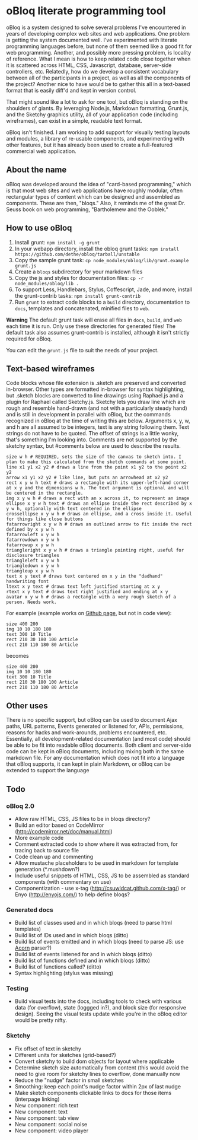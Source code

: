 # oBloq literate programming tool

oBloq is a system designed to solve several problems I've encountered in years of developing complex web sites and web applications. One problem is getting the system documented well. I've experimented with literate programming languages before, but none of them seemed like a good fit for web programming. Another, and possibly more pressing problem, is locality of reference. What I mean is how to keep related code close together when it is scattered across HTML, CSS, Javascript, database, server-side controllers, etc. Relatedly, how do we develop a consistent vocabulary between all of the participants in a project, as well as all the components of the project? Another nice to have would be to gather this all in a text-based format that is easily diff'd and kept in version control.

That might sound like a lot to ask for one tool, but oBloq is standing on the shoulders of giants. By leveraging Node.js, Markdown formatting, Grunt.js, and the Sketchy graphics utility, all of your application code (including wireframes), can exist in a simple, readable text format.

oBloq isn't finished. I am working to add support for visually testing layouts and modules, a library of re-usable components, and experimenting with other features, but it has already been used to create a full-featured commercial web application.

## About the name

oBloq was developed around the idea of "card-based programming," which is that most web sites and web applications have roughly modular, often rectangular types of content which can be designed and assembled as components. These are then, "bloqs." Also, it reminds me of the great Dr. Seuss book on web programming, "Bartholemew and the Ooblek."

## How to use oBloq

1. Install grunt: `npm install -g grunt`
2. In your webapp directory, install the obloq grunt tasks: `npm install https://github.com/dethe/obloq/tarball/unstable`
3. Copy the sample grunt task: `cp node_modules/obloq/lib/grunt.example grunt.js`
4. Create a `bloqs` subdirectory for your markdown files
5. Copy the js and styles for documentation files: `cp -r node_modules/obloq/lib .`
6. To support Less, Handlebars, Stylus, Coffescript, Jade, and more, install the grunt-contrib tasks: `npm install grunt-contrib`
7. Run `grunt` to extract code blocks to a `build` directory, documentation to `docs`, templates and concatenated, minified files to `web`.

**Warning** The default grunt task will erase all files in `docs`, `build`, and `web` each time it is run. Only use these directories for generated files! The default task also assumes grunt-contrib is installed, although it isn't strictly required for oBloq.

You can edit the `grunt.js` file to suit the needs of your project.

## Text-based wireframes

Code blocks whose file extension is .sketch are preserved and converted in-browser. Other types are formatted in-browser for syntax highlighting, but .sketch blocks are converted to line drawings using Raphael.js and a plugin for Raphael called Sketchy.js. Sketchy lets you draw line which are rough and resemble hand-drawn (and not with a particularly steady hand) and is still in development in parallel with oBloq, but the commands recognized in oBloq at the time of writing this are below. Arguments x, y, w, and h are all assumed to be integers, text is any string following them. Text strings do not have to be quoted. The offset of strings is a little wonky, that's something I'm looking into. Comments are not supported by the sketchy syntax, but #comments below are used to describe the results.

``` text
size w h # REQUIRED, sets the size of the canvas to sketch into. I plan to make this calculated from the sketch commands at some point.
line x1 y1 x2 y2 # draws a line from the point x1 y2 to the point x2 y2
arrow x1 y1 x2 y2 # like line, but puts an arrowhead at x2 y2
rect x y w h text # draws a rectangle with its upper-left-hand corner at x y and the dimensions w h. The text argument is optional and will be centered in the rectangle.
img x y w h # draws a rect with an x across it, to represent an image
ellipse x y w h text # draws an ellipse inside the rect described by x y w h, optionally with text centered in the ellipse
crossellipse x y w h # draws an ellipse, and a cross inside it. Useful for things like close buttons
fatarrowright x y w h # draws an outlined arrow to fit inside the rect defined by x y w h
fatarrowleft x y w h
fatarrowdown x y w h
fatarrowup x y w h
triangleright x y w h # draws a triangle pointing right, useful for disclosure triangles
triangleleft x y w h
triangledown x y w h
triangleup x y w h
text x y text # draws text centered on x y in the "dadhand" handwriting font
ltext x y text # draws text left justified starting at x y
rtext x y text # draws text right justified and ending at x y
avatar x y w h # draws a rectangle with a very rough sketch of a person. Needs work.
```
    
For example (example works on [Github page](http://dethe.github.com/obloq/), but not in code view):

``` text
size 400 200
img 10 10 180 180
text 300 10 Title
rect 210 30 180 100 Article
rect 210 110 180 80 Article
```

becomes

``` sketch
size 400 200
img 10 10 180 180
text 300 10 Title
rect 210 30 180 100 Article
rect 210 110 180 80 Article
```

## Other uses

There is no specific support, but oBloq can be used to document Ajax paths, URL patterns, Events generated or listened for, APIs, permissions,  reasons for hacks and work-arounds, problems encountered, etc. Essentially, all development-related documentation (and most code) should be able to be fit into readable oBloq documents. Both client and server-side code can be kept in oBloq documents, including mixing both in the same markdown file. For any documentation which does not fit into a language that oBloq supports, it can kept in plain Markdown, or oBloq can be extended to support the language

## Todo

### oBloq 2.0

* Allow raw HTML, CSS, JS files to be in bloqs directory?
* Build an editor based on CodeMirror (http://codemirror.net/doc/manual.html)
* More example code
* Comment extracted code to show where it was extracted from, for tracing back to source file
* Code clean up and commenting
* Allow mustache placeholders to be used in markdown for template generation (*.mushdown?)
* Include useful snippets of HTML, CSS, JS to be assembled as standard components (with commentary on use)
* Componentization - use x-tag (http://csuwldcat.github.com/x-tag/) or Enyo (http://enyojs.com/) to help define bloqs?

### Generated docs

* Build list of classes used and in which bloqs (need to parse html templates)
* Build list of IDs used and in which bloqs (ditto)
* Build list of events emitted and in which bloqs (need to parse JS: use [Acorn](http://marijnhaverbeke.nl/acorn/) parser?)
* Build list of events listened for and in which bloqs (ditto)
* Build list of functions defined and in which bloqs (ditto)
* Build list of functions called? (ditto)
* Syntax highlighting (stylus was missing)

### Testing

* Build visual tests into the docs, including tools to check with various data (for overflow), state (loggged in?), and block size (for responsive design). Seeing the visual tests update while you're in the oBloq editor would be pretty nifty.

### Sketchy

* Fix offset of text in sketchy
* Different units for sketches (grid-based?)
* Convert sketchy to build dom objects for layout where applicable
* Determine sketch size automatically from content (this would avoid the need to give room for sketchy lines to overflow, done manually now
* Reduce the "nudge" factor in small sketches
* Smoothing: keep each point's nudge factor within 2px of last nudge
* Make sketch components clickable links to docs for those items (interpage linking)
* New component: rich text
* New component: text
* New component: tab view
* New component: social noise
* New component: video player

<script src="http://dethe.github.com/obloq/lib/loader.js"></script>
